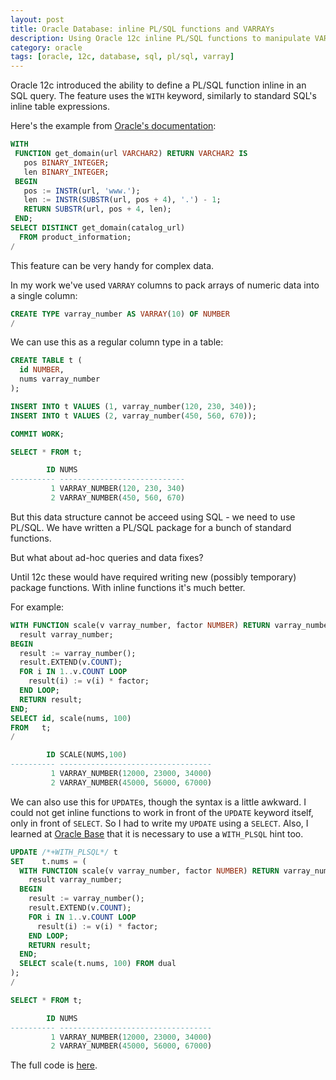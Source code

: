 ```yaml
---
layout: post
title: Oracle Database: inline PL/SQL functions and VARRAYs
description: Using Oracle 12c inline PL/SQL functions to manipulate VARRAYs.
category: oracle
tags: [oracle, 12c, database, sql, pl/sql, varray]
---
```


Oracle 12c introduced the ability to define a PL/SQL function inline in an SQL query.
The feature uses the `WITH` keyword, similarly to standard SQL's inline table expressions.

Here's the example from [Oracle's documentation](https://docs.oracle.com/database/121/SQLRF/statements_10002.htm#BABJFIDC):

``` sql
WITH
 FUNCTION get_domain(url VARCHAR2) RETURN VARCHAR2 IS
   pos BINARY_INTEGER;
   len BINARY_INTEGER;
 BEGIN
   pos := INSTR(url, 'www.');
   len := INSTR(SUBSTR(url, pos + 4), '.') - 1;
   RETURN SUBSTR(url, pos + 4, len);
 END;
SELECT DISTINCT get_domain(catalog_url)
  FROM product_information;
/
```

This feature can be very handy for complex data.

In my work we've used `VARRAY` columns to pack arrays of numeric data into a single column:

``` sql
CREATE TYPE varray_number AS VARRAY(10) OF NUMBER
/
```

We can use this as a regular column type in a table:

``` sql
CREATE TABLE t (
  id NUMBER,
  nums varray_number
);

INSERT INTO t VALUES (1, varray_number(120, 230, 340));
INSERT INTO t VALUES (2, varray_number(450, 560, 670));

COMMIT WORK;

SELECT * FROM t;

        ID NUMS
---------- ----------------------------
         1 VARRAY_NUMBER(120, 230, 340)
         2 VARRAY_NUMBER(450, 560, 670)
```

But this data structure cannot be acceed using SQL - we need to use PL/SQL.
We have written a PL/SQL package for a bunch of standard functions.

But what about ad-hoc queries and data fixes?

Until 12c these would have required writing new (possibly temporary) package functions.
With inline functions it's much better.

For example:

``` sql
WITH FUNCTION scale(v varray_number, factor NUMBER) RETURN varray_number IS
  result varray_number;
BEGIN
  result := varray_number();
  result.EXTEND(v.COUNT);
  FOR i IN 1..v.COUNT LOOP
    result(i) := v(i) * factor;
  END LOOP;
  RETURN result;
END;
SELECT id, scale(nums, 100)
FROM   t;
/

        ID SCALE(NUMS,100)
---------- ----------------------------------
         1 VARRAY_NUMBER(12000, 23000, 34000)
         2 VARRAY_NUMBER(45000, 56000, 67000)
```

We can also use this for `UPDATE`s, though the syntax is a little awkward.
I could not get inline functions to work in front of the `UPDATE` keyword itself, only in front of `SELECT`.
So I had to write my `UPDATE` using a `SELECT`.
Also, I learned at [Oracle Base](https://oracle-base.com/articles/12c/with-clause-enhancements-12cr1) that it is necessary to use a `WITH_PLSQL` hint too.

``` sql
UPDATE /*+WITH_PLSQL*/ t
SET    t.nums = (
  WITH FUNCTION scale(v varray_number, factor NUMBER) RETURN varray_number IS
    result varray_number;
  BEGIN
    result := varray_number();
    result.EXTEND(v.COUNT);
    FOR i IN 1..v.COUNT LOOP
      result(i) := v(i) * factor;
    END LOOP;
    RETURN result;
  END;
  SELECT scale(t.nums, 100) FROM dual
);
/

SELECT * FROM t;

        ID NUMS
---------- ----------------------------------
         1 VARRAY_NUMBER(12000, 23000, 34000)
         2 VARRAY_NUMBER(45000, 56000, 67000)
```

The full code is [here](/code/2018-05-11/varray.sql).

